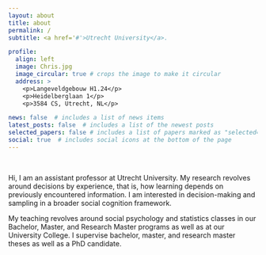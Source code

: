 ```yaml
---
layout: about
title: about
permalink: /
subtitle: <a href='#'>Utrecht University</a>.

profile:
  align: left
  image: Chris.jpg
  image_circular: true # crops the image to make it circular
  address: >
    <p>Langeveldgebouw H1.24</p>
    <p>Heidelberglaan 1</p>
    <p>3584 CS, Utrecht, NL</p>

news: false  # includes a list of news items
latest_posts: false  # includes a list of the newest posts
selected_papers: false # includes a list of papers marked as "selected={true}"
social: true  # includes social icons at the bottom of the page
---
```

<p>&nbsp;</p>

Hi, I am an assistant professor at Utrecht University. My research revolves around decisions by experience, that is, how learning depends on previously encountered information. I am interested in decision-making and sampling in a broader social cognition framework.

My teaching revolves around social psychology and statistics classes in our Bachelor, Master, and Research Master programs as well as at our University College. I supervise bachelor, master, and research master theses as well as a PhD candidate.

